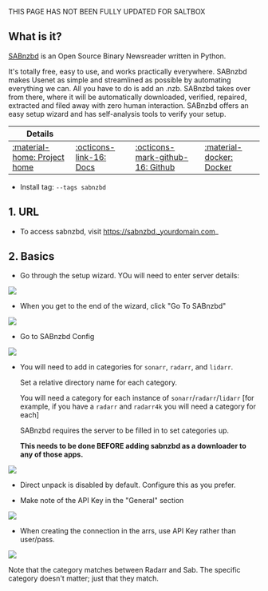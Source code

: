 THIS PAGE HAS NOT BEEN FULLY UPDATED FOR SALTBOX

## What is it?

[SABnzbd](https://github.com/Novik/ruTorrent) is an Open Source Binary Newsreader written in Python.

It's totally free, easy to use, and works practically everywhere. SABnzbd makes Usenet as simple and streamlined as possible by automating everything we can. All you have to do is add an .nzb. SABnzbd takes over from there, where it will be automatically downloaded, verified, repaired, extracted and filed away with zero human interaction. SABnzbd offers an easy setup wizard and has self-analysis tools to verify your setup.

| Details     |             |             |             |
|-------------|-------------|-------------|-------------|
| [:material-home: Project home ](https://sabnzbd.org/) | [:octicons-link-16: Docs](https://sabnzbd.org/wiki/) | [:octicons-mark-github-16: Github](https://github.com/sabnzbd/sabnzbd) | [:material-docker: Docker ](https://hub.docker.com/r/hotio/sabnzbd)|

- Install tag: `--tags sabnzbd`

## 1. URL

- To access sabnzbd, visit https://sabnzbd._yourdomain.com_

## 2. Basics

- Go through the setup wizard.  YOu will need to enter server details:

![](/images/sabnzbd/02-sabnzbd.png)

- When you get to the end of the wizard, click "Go To SABnzbd"

![](/images/sabnzbd/03-sabnzbd.png)

- Go to SABnzbd Config

![](/images/sabnzbd/04-sabnzbd.png)

- You will need to add in categories for `sonarr`, `radarr`, and `lidarr`.

  Set a relative directory name for each category.

  You will need a category for each instance of `sonarr`/`radarr`/`lidarr` [for example, if you have a `radarr` and `radarr4k` you will need a category for each]

  SABnzbd requires the server to be filled in to set categories up.

  **This needs to be done BEFORE adding sabnzbd as a downloader to any of those apps.**

![](/images/sabnzbd/05-sabnzbd.png)

- Direct unpack is disabled by default. Configure this as you prefer.

- Make note of the API Key in the "General" section

![](/images/sabnzbd/06-sabnzbd.png)

- When creating the connection in the arrs, use API Key rather than user/pass.

![](/images/sabnzbd/07-sabnzbd.png)

   Note that the category matches between Radarr and Sab.  The specific category doesn't matter; just that they match.